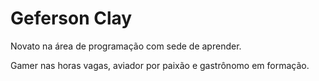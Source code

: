 # Geferson Clay

Novato na área de programação com sede de aprender.

Gamer nas horas vagas, aviador por paixão e gastrônomo em formação.
